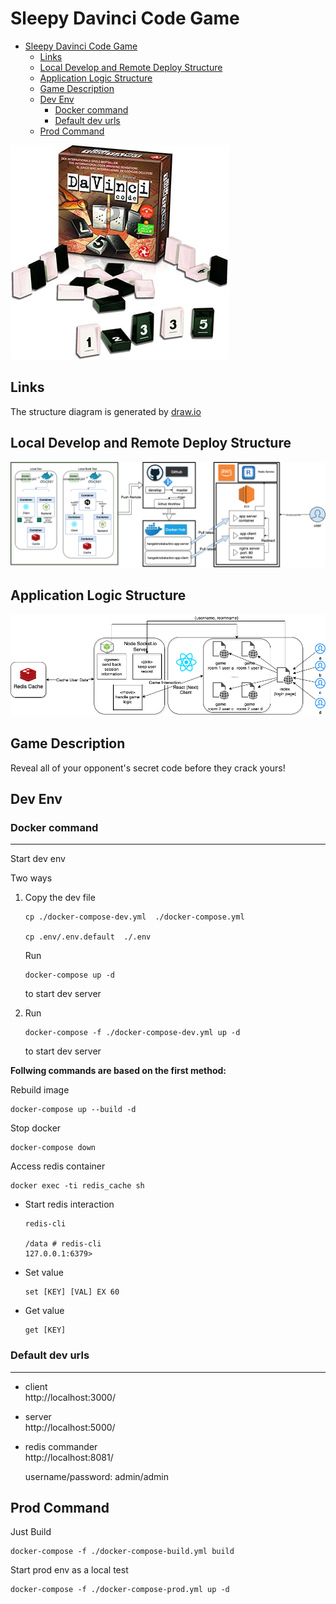 # Sleepy Davinci Code Game

- [Sleepy Davinci Code Game](#sleepy-davinci-code-game)
  - [Links](#links)
  - [Local Develop and Remote Deploy Structure](#local-develop-and-remote-deploy-structure)
  - [Application Logic Structure](#application-logic-structure)
  - [Game Description](#game-description)
  - [Dev Env](#dev-env)
    - [Docker command](#docker-command)
    - [Default dev urls](#default-dev-urls)
  - [Prod Command](#prod-command)

![](img/board-game.jpg)   

## Links

The structure diagram is generated by [draw.io](https://app.diagrams.net/) 

## Local Develop and Remote Deploy Structure

![](design/sleepy-dvc-deploy-structure.png)

## Application Logic Structure

![](design/dvc-app-logic.png)
## Game Description

Reveal all of your opponent's secret code before they crack yours!

## Dev Env

### Docker command

---
Start dev env

Two ways
1. Copy the dev file
    ```
    cp ./docker-compose-dev.yml  ./docker-compose.yml

    cp .env/.env.default  ./.env
    ```
    
    Run
    ```
    docker-compose up -d
    ```
    to start dev server

2. Run
    ```
    docker-compose -f ./docker-compose-dev.yml up -d
    ```
    to start dev server  

**Follwing commands are based on the first method:**  

Rebuild image
```
docker-compose up --build -d
```
 
Stop docker
```
docker-compose down
```

Access redis container  
```
docker exec -ti redis_cache sh
```
- Start redis interaction
  ```
  redis-cli

  /data # redis-cli
  127.0.0.1:6379>
  ```
- Set value
  ```
  set [KEY] [VAL] EX 60
  ```
- Get value
  ```
  get [KEY]
  ```

### Default dev urls

---
- client   
  http://localhost:3000/   

- server   
  http://localhost:5000/   

- redis commander   
  http://localhost:8081/     

  username/password: admin/admin

## Prod Command

Just Build
```
docker-compose -f ./docker-compose-build.yml build
```

Start prod env as a local test
```
docker-compose -f ./docker-compose-prod.yml up -d
```